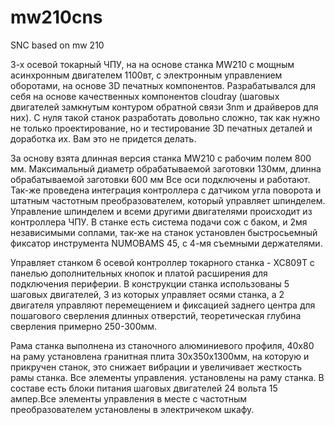 # mw210cns
SNC based on mw 210

3-х осевой токарный ЧПУ, на на основе станка MW210 с мощным асинхронным двигателем 1100вт, с электронным управлением оборотами, на основе 3D печатных компонентов. Разрабатывался для себя на основе качественных компонентов cloudray (шаговых двигателей замкнутым контуром обратной связи 3nm и драйверов для них). С нуля такой станок разработать довольно сложно, так как нужно не только проектирование, но и тестирование 3D печатных деталей и доработка их. Вам это не придется делать.

За основу взята длинная версия станка MW210 с рабочим полем 800 мм. Максимальный диаметр обрабатываемой заготовки 130мм, длинна обрабатываемой заготовки 600 мм
Все оси подключены и работают. Так-же проведена интеграция контроллера с датчиком угла поворота и штатным частотным преобразователем, который управляет шпинделем. Управление шпинделем и всеми другими двигателями происходит из контроллера ЧПУ. В станке есть система подачи сож с баком, и 2мя независимыми соплами, так-же на станок установлен быстросьемный фиксатор инструмента NUMOBAMS 45, с 4-мя съемными держателями.

Управляет станком 6 осевой контроллер токарного станка - XC809T с панелью дополнительных кнопок и платой расширения для подключения периферии. В конструкции станка использованы 5 шаговых двигателей, 3 из которых управляет осями станка, а 2 двигателя управляют перемещением и фиксацией заднего центра для пошагового сверления длинных отверстий, теоретическая глубина сверления примерно 250-300мм.

Рама станка выполнена из станочного алюминиевого профиля, 40x80 на раму установлена гранитная плита 30x350x1300мм, на которую и прикручен станок, это снижает вибрации и увеличивает жесткость рамы станка.
Все элементы управления. установлены на раму станка. В составе есть блоки питания шаговых двигателей 24 вольта 15 ампер.Все элементы управления в месте с частотным преобразователем установлены в электричеком шкафу.
